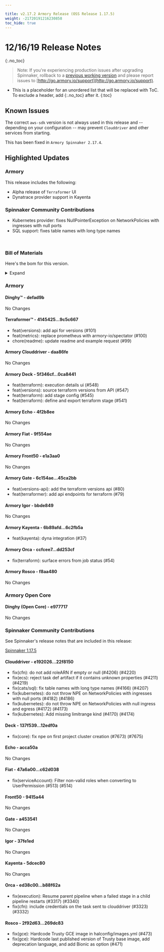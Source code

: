 ```yaml
---

title: v2.17.2 Armory Release (OSS Release 1.17.5)
weight: -21720191216230858
toc_hide: true
---
```


# 12/16/19 Release Notes
{:.no_toc}

> Note: If you're experiencing production issues after upgrading Spinnaker, rollback to a [previous working version](http://docs.armory.io/admin-guides/troubleshooting/#i-upgraded-spinnaker-and-it-is-no-longer-responding-how-do-i-rollback) and please report issues to [http://go.armory.io/support](http://go.armory.io/support).

* This is a placeholder for an unordered list that will be replaced with ToC. To exclude a header, add {:.no_toc} after it.
{:toc}


## Known Issues

The correct `aws-sdk` version is not always used in this release and -- depending on your configuration -- may prevent `Clouddriver` and other services from starting.

This has been fixed in `Armory Spinnaker 2.17.4`.

## Highlighted Updates
### Armory

This release includes the following: 

* Alpha release of `Terraformer` UI
* Dynatrace provider support in Kayenta


###  Spinnaker Community Contributions
* Kubernetes provider: fixes NullPointerException on NetworkPolicies with ingresses with null ports
* SQL support: fixes table names with long type names
<br>

### Bill of Materials
Here's the bom for this version.
<details><summary>Expand</summary>
<pre class="highlight">
<code>version: 2.17.2-rc2072
timestamp: "2019-12-16 22:39:25"
services:
  clouddriver:
    version: 6.4.4-daa86fe-22f8150-rc1001
  deck:
    version: 2.13.2-0ca8441-12edf0a-rc216
  dinghy:
    version: 0.0.4-defad9b-rc904
  echo:
    version: 2.9.0-4f2b8ee-acca50a-rc560
  fiat:
    version: 1.8.3-9f554ae-c62d038-rc1001
  front50:
    version: 0.20.1-e1a3aa0-9415a44-rc998
  gate:
    version: 1.13.0-45ca2bb-a453541-rc1077
  igor:
    version: 1.7.0-bbde849-37fe1ed-rc844
  kayenta:
    version: 0.12.0-6c2fb5a-5dcec80-rc754
  monitoring-daemon:
    version: 0.16.0-59cbbec-rc503
  monitoring-third-party:
    version: 0.16.0-59cbbec-rc503
  orca:
    version: 2.11.2-dd253cf-b88f62a-rc883
  rosco:
    version: 0.15.1-f8aa480-269dc83-rc873
  terraformer:
    version: 0.0.2-9c5c667-rc8
dependencies:
  redis:
    version: 2:2.8.4-2
artifactSources:
  dockerRegistry: docker.io/armory</code>
</pre>
</details>


### Armory
#### Dinghy&trade; - defad9b
No Changes

#### Terraformer&trade; - 4145425...9c5c667
 - feat(versions): add api for versions (#101)
 - feat(metrics): replace prometheus with armory-io/spectator (#100)
 - chore(readme): update readme and example request (#99)

#### Armory Clouddriver  - daa86fe
No Changes

#### Armory Deck  - 5f346cf...0ca8441
 - feat(terraform): execution details ui (#548)
 - feat(versions): source terraform versions from API (#547)
 - feat(terraform): add stage config (#545)
 - feat(terraform): define and export terraform stage (#541)

#### Armory Echo  - 4f2b8ee
No Changes

#### Armory Fiat  - 9f554ae
No Changes

#### Armory Front50  - e1a3aa0
No Changes

#### Armory Gate  - 6c154ae...45ca2bb
 - feat(versions-api): add the terraform versions api (#80)
 - feat(terraformer): add api endpoints for terraform (#79)

#### Armory Igor  - bbde849
No Changes

#### Armory Kayenta  - 6b89afd...6c2fb5a
 - feat(kayenta): dyna integration (#37)

#### Armory Orca  - ccfcee7...dd253cf
 - fix(terraform): surface errors from job status (#54)

#### Armory Rosco  - f8aa480
No Changes

### Armory Open Core
#### Dinghy (Open Core) - e977717
No Changes


###  Spinnaker Community Contributions
See Spinnaker's release notes that are included in this release:

[Spinnaker 1.17.5](https://www.spinnaker.io/community/releases/versions/1-17-5-changelog#individual-service-changes)

#### Clouddriver  - e192026...22f8150
 - fix(cfn): do not add roleARN if empty or null (#4206) (#4220)
 - fix(ecs): reject task def artifact if it contains unknown properties (#4211) (#4219)
 - fix(cats/sql): fix table names with long type names (#4166) (#4207)
 - fix(kubernetes): do not throw NPE on NetworkPolicies with ingresses with null ports (#4182) (#4186)
 - fix(kubernetes): do not throw NPE on NetworkPolicies with null ingress and egress (#4172) (#4173)
 - fix(kubernetes): Add missing limitrange kind (#4170) (#4174)

#### Deck  - 137f539...12edf0a
 - fix(core): fix npe on first project cluster creation (#7673) (#7675)

#### Echo  - acca50a
No Changes

#### Fiat  - 47a6a00...c62d038
 - fix(serviceAccount): Filter non-valid roles when converting to UserPermission (#513) (#514)

#### Front50  - 9415a44
No Changes

#### Gate  - a453541
No Changes

#### Igor  - 37fe1ed
No Changes

#### Kayenta  - 5dcec80
No Changes

#### Orca  - ed38c00...b88f62a
 - fix(execution): Resume parent pipeline when a failed stage in a child pipeline restarts (#3317) (#3340)
 - fix(cfn): include credentials on the task sent to clouddriver (#3323) (#3332)

#### Rosco  - 2f92d63...269dc83
 - fix(gce): Hardcode Trusty GCE image in halconfig/images.yml (#473)
 - fix(gce): Hardcode last published version of Trusty base image, add deprecation language, and add Bionic as option (#471)
